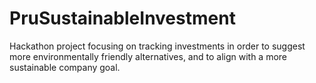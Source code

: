 # PruSustainableInvestment
Hackathon project focusing on tracking investments in order to suggest more environmentally friendly alternatives, and to align with a more sustainable company goal.

